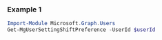 ### Example 1
```powershell
Import-Module Microsoft.Graph.Users
Get-MgUserSettingShiftPreference -UserId $userId
```
